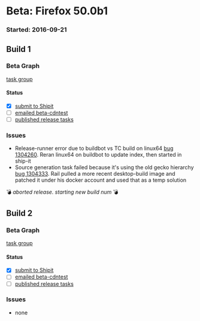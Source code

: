 # Beta: Firefox 50.0b1

### Started: 2016-09-21

## Build 1

### Beta Graph
[task group](https://tools.taskcluster.net/push-inspector/#/WHMAKZHxTL-_jocq0fN92g)


#### Status
- [x] [submit to Shipit](https://wiki.mozilla.org/Release:Release_Automation_on_Mercurial:Starting_a_Release#Submit_to_Ship_It)
- [ ] [emailed beta-cdntest](../how-tos/relpro.md#1-email-drivers-re-release-live-on-test-channel)
- [ ] [published release tasks](../how-tos/relpro.md#3-publish-release)

### Issues
- Release-runner error due to buildbot vs TC build on linux64 [bug 1304260](https://bugzilla.mozilla.org/show_bug.cgi?id=1304260). Reran linux64 on buildbot to update index, then started in ship-it
- Source generation task failed because it's using the old gecko hierarchy [bug 1304333](https://bugzilla.mozilla.org/show_bug.cgi?id=1304333). Rail pulled a more recent desktop-build image and patched it under his docker account and used that as a temp solution

:bomb: _aborted release. starting new build num_ :bomb:

## Build 2

### Beta Graph
[task group](https://tools.taskcluster.net/push-inspector/#/k1SYJbXsRiu-_AhpMxBHiw)


#### Status
- [x] [submit to Shipit](https://wiki.mozilla.org/Release:Release_Automation_on_Mercurial:Starting_a_Release#Submit_to_Ship_It)
- [ ] [emailed beta-cdntest](../how-tos/relpro.md#1-email-drivers-re-release-live-on-test-channel)
- [ ] [published release tasks](../how-tos/relpro.md#3-publish-release)

### Issues
- none


